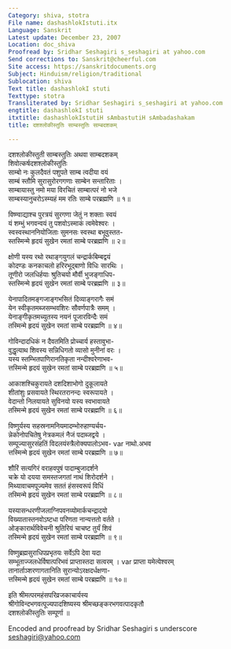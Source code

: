 ```yaml
---
Category: shiva, stotra
File name: dashashlokIstuti.itx
Language: Sanskrit
Latest update: December 23, 2007
Location: doc_shiva
Proofread by: Sridhar Seshagiri s_seshagiri at yahoo.com
Send corrections to: Sanskrit@cheerful.com
Site access: https://sanskritdocuments.org
Subject: Hinduism/religion/traditional
Sublocation: shiva
Text title: dashashlokI stuti
Texttype: stotra
Transliterated by: Sridhar Seshagiri s_seshagiri at yahoo.com
engtitle: dashashlokI stuti
itxtitle: dashashlokIstutiH sAmbastutiH sAmbadashakam
title: दशश्लोकीस्तुतिः साम्बस्तुतिः साम्बदशकम्

---
```

  
 दशश्लोकीस्तुती साम्बस्तुतिः अथवा साम्बदशकम्   
शिवोत्कर्षदशश्लोकीस्तुतिः  
साम्बो नः कुलदैवतं पशुपते साम्ब त्वदीया वयं  
     साम्बं स्तौमि सुरासुरोरगगणाः साम्बेन सन्तारिताः ।  
साम्बायास्तु नमो मया विरचितं साम्बात्परं नो भजे  
     साम्बस्यानुचरोऽस्म्यहं मम रतिः साम्बे परब्रह्मणि ॥ १॥  
  
विष्ण्वाद्याश्च पुरत्रयं सुरगणा जेतुं न शक्ताः स्वयं  
     यं शम्भुं भगवन्वयं तु पशवोऽस्माकं त्वमेवेश्वरः ।  
स्वस्वस्थाननियोजिताः सुमनसः स्वस्था बभूवुस्तत-  
     स्तस्मिन्मे हृदयं सुखेन रमतां साम्बे परब्रह्मणि ॥ २॥  
  
क्षोणी यस्य रथो रथाङ्गयुगलं चन्द्रार्कबिम्बद्वयं  
     कोदण्डः कनकाचलो हरिरभूद्बाणो विधिः सारथिः ।  
तूणीरो जलधिर्हयाः श्रुतिचयो मौर्वी भुजङ्गाधिप-  
     स्तस्मिन्मे हृदयं सुखेन रमतां साम्बे परब्रह्मणि ॥ ३॥  
  
येनापादितमङ्गजाङ्गभसितं दिव्याङ्गरागैः समं  
     येन स्वीकृतमब्जसम्भवशिरः सौवर्णपात्रैः समम् ।  
येनाङ्गीकृतमच्युतस्य नयनं पूजारविन्दैः समं  
     तस्मिन्मे हृदयं सुखेन रमतां साम्बे परब्रह्मणि ॥ ४॥  
  
गोविन्दादधिकं न दैवतमिति प्रोच्चार्य हस्तावुभा-  
     वुद्धृत्याथ शिवस्य सन्निधिगतो व्यासो मुनीनां वरः ।  
यस्य स्तम्भितपाणिरानतिकृता नन्दीश्वरेणाभव-  
     त्तस्मिन्मे हृदयं सुखेन रमतां साम्बे परब्रह्मणि ॥ ५॥  
  
आकाशश्चिकुरायते दशदिशाभोगो दुकूलायते  
     शीतांशुः प्रसवायते स्थिरतरानन्दः स्वरूपायते ।  
वेदान्तो निलयायते सुविनयो यस्य स्वभावायते  
     तस्मिन्मे हृदयं सुखेन रमतां साम्बे परब्रह्मणि ॥ ६॥  
  
विष्णुर्यस्य सहस्रनामनियमादम्भोरुहाण्यर्चय-  
     न्नेकोनोपचितेषु नेत्रकमलं नैजं पदाब्जद्वये ।  
सम्पूज्यासुरसंहतिं विदलयंस्त्रैलोक्यपालोऽभव-  var  नाथो.अभव  
     त्तस्मिन्मे हृदयं सुखेन रमतां साम्बे परब्रह्मणि ॥ ७॥  
  
शौरिं सत्यगिरं वराहवपुषं पादाम्बुजादर्शने  
     चक्रे यो दयया समस्तजगतां नाथं शिरोदर्शने ।  
मिथ्यावाचमपूज्यमेव सततं हंसस्वरूपं विधिं  
     तस्मिन्मे हृदयं सुखेन रमतां साम्बे परब्रह्मणि ॥ ८॥  
  
यस्यासन्धरणीजलाग्निपवनव्योमार्कचन्द्रादयो  
     विख्यातास्तनवोऽष्टधा परिणता नान्यत्ततो वर्तते ।  
ओङ्कारार्थविवेचनी श्रुतिरियं चाचष्ट तुर्यं शिवं  
     तस्मिन्मे हृदयं सुखेन रमतां साम्बे परब्रह्मणि ॥ ९॥  
  
विष्णुब्रह्मसुराधिपप्रभृतयः सर्वेऽपि देवा यदा  
     सम्भूताज्जलधेर्विषात्परिभवं प्राप्तास्तदा सत्वरम् ।  var  प्राप्ता यमेत्येश्वरम्  
तानार्ताञ्शरणागतानिति सुरान्योऽरक्षदर्धक्षणा-  
     त्तस्मिन्मे हृदयं सुखेन रमतां साम्बे परब्रह्मणि ॥ १०॥  
  
इति श्रीमत्परमहंसपरिव्रजकाचार्यस्य  
श्रीगोविन्दभगवत्पूज्यपादशिष्यस्य श्रीमच्छङ्करभगवत्पादकृतौ  
दशश्लोकीस्तुतिः सम्पूर्णा ॥  
  
  
Encoded and proofread by Sridhar Seshagiri s underscore seshagiri@yahoo.com  
  
